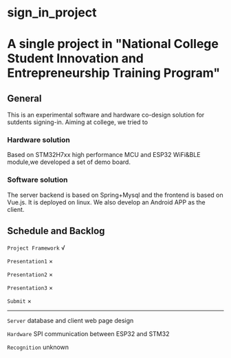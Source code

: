# sign_in_project

# A single project in "National College Student Innovation and Entrepreneurship Training Program"

## General
This is an experimental software and hardware co-design solution for sutdents signing-in.
Aiming at college, we tried to 
### Hardware solution
Based on STM32H7xx high performance MCU and ESP32 WiFi&BLE module,we developed a set of demo board.
### Software solution
The server backend is based on Spring+Mysql and the frontend is based on Vue.js. It is deployed on linux. We also develop an Android APP as the client.

## Schedule and Backlog

`Project Framework` √

`Presentation1` ×

`Presentation2` ×

`Presentation3` ×

`Submit` ×

****

`Server` database and client web page design

`Hardware` SPI communication between ESP32 and STM32

`Recognition` unknown